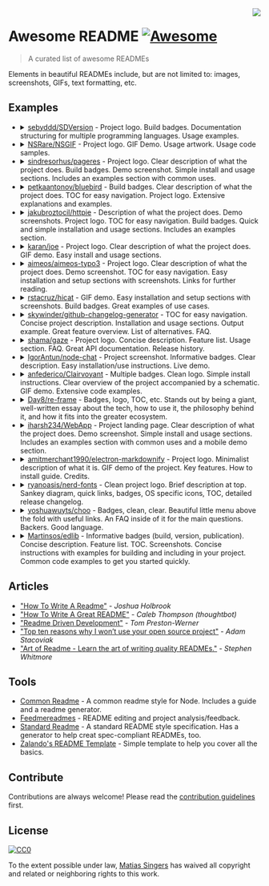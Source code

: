 <img src="icon.png" align="right" />

# Awesome README [![Awesome](https://cdn.rawgit.com/sindresorhus/awesome/d7305f38d29fed78fa85652e3a63e154dd8e8829/media/badge.svg)](https://github.com/sindresorhus/awesome)
> A curated list of awesome READMEs

Elements in beautiful READMEs include, but are not limited to: images, screenshots, GIFs, text formatting, etc.


## Examples

<ul>
  <li><details>
    <summary><a href="https://github.com/sebyddd/SDVersion/tree/124b4d1ab74c771e751d4297c35e64abf6aba913">sebyddd/SDVersion</a> - Project logo. Build badges. Documentation structuring for multiple programming languages. Usage examples.</summary>
    <img src="screenshots/sebyddd-SDVersion.png">
  </details></li>
  <li><details>
    <summary><a href="https://github.com/NSRare/NSGIF/tree/d62330a2635e61d33175caefd1346259fb6092e0">NSRare/NSGIF</a> - Project logo. GIF Demo. Usage artwork. Usage code samples.</summary>
    <img src="screenshots/NSRare-NSGIF.png">
  </details></li>
  <li><details>
    <summary><a href="https://github.com/sindresorhus/pageres/tree/7576249b66accd3fb832dc7b65925aa95978ed2a">sindresorhus/pageres</a> - Project logo. Clear description of what the project does. Build badges. Demo screenshot. Simple install and usage sections. Includes an examples section with common uses.</summary>
    <img src="screenshots/sindresorhus-pageres.png">
  </details></li>
  <li><details>
    <summary><a href="https://github.com/petkaantonov/bluebird/tree/9ab9d545b2fa0dd29efc5df43789cf43b6555c68">petkaantonov/bluebird</a> - Build badges. Clear description of what the project does. TOC for easy navigation. Project logo. Extensive explanations and examples.</summary>
    <img src="screenshots/petkaantonov-bluebird.png">
  </details></li>
  <li><details>
    <summary><a href="https://github.com/jakubroztocil/httpie/tree/f1d4861faed6486a356175ce9f92d4da96ddba01">jakubroztocil/httpie</a> - Description of what the project does. Demo screenshots. Project logo. TOC for easy navigation. Build badges. Quick and simple installation and usage sections. Includes an examples section.</summary>
    <img src="screenshots/jakubroztocil-httpie.png">
  </details></li>
  <li><details>
    <summary><a href="https://github.com/karan/joe/tree/f5f03b8bf98c376bd075fee955fccd989ff27632">karan/joe</a> - Project logo. Clear description of what the project does. GIF demo. Easy install and usage sections.</summary>
    <img src="screenshots/karan-joe.png">
  </details></li>
  <li><details>
    <summary><a href="https://github.com/aimeos/aimeos-typo3/tree/77d67e69a86928a35e7f46be479e7dfffa72738a">aimeos/aimeos-typo3</a> - Project logo. Clear description of what the project does. Demo screenshot. TOC for easy navigation. Easy installation and setup sections with screenshots. Links for further reading.</summary>
    <img src="screenshots/aimeos-aimeos-typo3.png">
  </details></li>
  <li><details>
    <summary><a href="https://github.com/rstacruz/hicat/tree/cb4a936780f1c3c8ea4d361c366c8c06db29f474">rstacruz/hicat</a> - GIF demo. Easy installation and setup sections with screenshots. Build badges. Great examples of use cases.</summary>
    <img src="screenshots/rstacruz-hicat.png">
  </details></li>
  <li><details>
    <summary><a href="https://github.com/skywinder/github-changelog-generator/tree/20d059b78e02d9b60ebabcb4549c68e47cbc9a30">skywinder/github-changelog-generator</a> - TOC for easy navigation. Concise project description. Installation and usage sections. Output example. Great feature overview. List of alternatives. FAQ.</summary>
    <img src="screenshots/skywinder-github-changelog-generator.png">
  </details></li>
  <li><details>
    <summary><a href="https://github.com/shama/gaze/tree/b9b82574ab0971a8c256b6be2b3b2010ffe2b19a">shama/gaze</a> - Project logo. Concise description. Feature list. Usage section. FAQ. Great API documentation. Release history.</summary>
    <img src="screenshots/shama-gaze.png">
  </details></li>
  <li><details>
    <summary><a href="https://github.com/IgorAntun/node-chat/tree/a558b4555b7e53ac577049b1688390fd54a7eda3">IgorAntun/node-chat</a> - Project screenshot. Informative badges. Clear description. Easy installation/use instructions. Live demo.</summary>
    <img src="screenshots/IgorAntun-node-chat.png">
  </details></li>
  <li><details>
    <summary><a href="https://github.com/anfederico/Clairvoyant/tree/a79a2dca9deae8a9cf0eeef92039a4f981356244">anfederico/Clairvoyant</a> - Multiple badges. Clean logo. Simple install instructions. Clear overview of the project accompanied by a schematic. GIF demo. Extensive code examples.</summary>
    <img src="screenshots/anfederico-Clairvoyant.png">
  </details></li>
  <li><details>
    <summary><a href="https://github.com/Day8/re-frame">Day8/re-frame</a> - Badges, logo, TOC, etc. Stands out by being a giant, well-written essay about the tech, how to use it, the philosophy behind it, and how it fits into the greater ecosystem.</summary>
    <img src="screenshots/Day8-re-frame.png">
  </details></li>
  <li><details>
    <summary><a href="https://github.com/iharsh234/WebApp">iharsh234/WebApp</a> - Project landing page. Clear description of what the project does. Demo screenshot. Simple install and usage sections. Includes an examples section with common uses and a mobile demo section.</summary>
    <img src="screenshots/iharsh234-WebApp.png">
  </details></li>
  <li><details>
    <summary><a href="https://github.com/amitmerchant1990/electron-markdownify/tree/39e4e3d4d7a1207a4d0b459e7167f241a346b902">amitmerchant1990/electron-markdownify</a> - Project logo. Minimalist description of what it is. GIF demo of the project. Key features. How to install guide. Credits.</summary>
    <img src="screenshots/amitmerchant1990-electron-markdownify.png">
  </details></li>
  <li><details>
    <summary><a href="https://github.com/ryanoasis/nerd-fonts/tree/349d5663abefbccdc88e25723a26f5a3812978dc">ryanoasis/nerd-fonts</a> - Clean project logo. Brief description at top. Sankey diagram, quick links, badges, OS specific icons, TOC, detailed release changelog.</summary>
    <img src="screenshots/ryanoasis-nerd-fonts.png">
  </details></li>
  <li><details>
    <summary><a href="https://github.com/yoshuawuyts/choo/tree/8ff7deea3cc0b1041338068211b3cf5662df8b2e">yoshuawuyts/choo</a> - Badges, clean, clear. Beautiful little menu above the fold with useful links. An FAQ inside of it for the main questions. Backers. Good language.</summary>
    <img src="screenshots/yoshuawuyts-choo.png">
  </details></li>
  <li><details>
    <summary><a href="https://github.com/Martinsos/edlib/tree/c1f04e8e11b232c0fc3baa462e0a579fd3bdad4d">Martinsos/edlib</a> - Informative badges (build, version, publication). Concise description. Feature list. TOC. Screenshots. Concise instructions with examples for building and including in your project. Common code examples to get you started quickly.</summary>
    <img src="screenshots/Martinsos-edlib.png">
  </details></li>
</ul>


## Articles

- ["How To Write A Readme"](http://jfhbrook.github.io/2011/11/09/readmes.html) - *Joshua Holbrook*
- ["How To Write A Great README"](https://robots.thoughtbot.com/how-to-write-a-great-readme) - *Caleb Thompson (thoughtbot)*
- ["Readme Driven Development"](http://tom.preston-werner.com/2010/08/23/readme-driven-development.html) - *Tom Preston-Werner*
- ["Top ten reasons why I won’t use your open source project"](https://changelog.com/posts/top-ten-reasons-why-i-wont-use-your-open-source-project) - *Adam Stacoviak*
- ["Art of Readme - Learn the art of writing quality READMEs."](https://github.com/noffle/art-of-readme) - *Stephen Whitmore*

## Tools

- [Common Readme](https://github.com/noffle/common-readme) - A common readme style for Node. Includes a guide and a readme generator.
- [Feedmereadmes](https://github.com/lappleapple/feedmereadmes) - README editing and project analysis/feedback.
- [Standard Readme](https://github.com/RichardLitt/standard-readme) - A standard README style specification. Has a generator to help creat spec-compliant READMEs, too.
- [Zalando's README Template](https://github.com/zalando/zalando-howto-open-source/blob/master/READMEtemplate.md) - Simple template to help you cover all the basics.


## Contribute

Contributions are always welcome!
Please read the [contribution guidelines](contributing.md) first.


## License

[![CC0](https://licensebuttons.net/p/zero/1.0/88x31.png)](https://creativecommons.org/publicdomain/zero/1.0/)

To the extent possible under law, [Matias Singers](http://mts.io) has waived all copyright and related or neighboring rights to this work.
